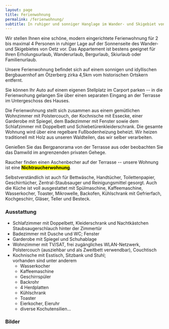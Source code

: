 ```yaml
---
layout: page
title: Ferienwohnung
permalink: /ferienwohnung/
subtitle: In ruhiger und sonniger Hanglage im Wander- und Skigebiet von Oetz
---
```


Wir stellen Ihnen eine schöne, modern eingerichtete Ferienwohnung für 2 bis maximal 4 Personen in ruhiger Lage auf der Sonnenseite des Wander- und Skigebietes von Oetz vor. Das Appartement ist bestens geeignet für Ihren Erholungsurlaub, Wanderurlaub, Bergurlaub, Skiurlaub oder Familienurlaub.

Unsere Ferienwohnung befindet sich auf einem sonnigen und idyllischen Bergbauernhof am Ötzerberg zirka 4,5km vom historischen Ortskern entfernt.

Sie können Ihr Auto auf einem eigenen Stellplatz im Carport parken -- in die Ferienwohung gelangen Sie über einen separaten Eingang an der Terrasse im Untergeschoss des Hauses.

Die Ferienwohnung stellt sich zusammen aus einem gemütlichen Wohnzimmer mit Polstercouch, der Kochnische mit Essecke, einer Garderobe mit Spiegel, dem Badezimmer mit Fenster sowie dem Schlafzimmer mit Doppelbett und Schiebetürenkleiderschrank. Die gesamte Wohnung wird über eine regelbare Fußbodenheizung beheizt. Wir heizen traditionell mit Holz aus unseren Waldteilen, das wir selber verarbeiten.

<!-- Unsere Staubsaugeranlage ist auch in der Ferienwohnung verbaut. Ein Schlauch findet sich hinter der Schlafzimmertür. -->
<!-- Einen Staubsaugerschlauch finden Sie im Schlafzimmer hinter der Tür. Der Schlauch wird einfach an einen der dafür vorgesehenen Anschlüsse angesteckt und die Anlage fängt automatisch an zu saugen. -->

Genießen Sie das Bergpanorama von der Terrasse aus oder beobachten Sie das Damwild im angrenzenden privaten Gehege.

Raucher finden einen Aschenbecher auf der Terrasse -- unsere Wohnung ist eine **<mark>Nichtraucherwohnung</mark>**.

Selbstverständlich ist auch für Bettwäsche, Handtücher, Toilettenpapier, Geschirrtücher, Zentral-Staubsauger und Reinigungsmittel gesorgt.
Auch die Küche ist voll ausgestattet mit Spülmaschine, Kaffeemaschine, Wasserkocher, Toaster, Mikrowelle, Backofen, Kühlschrank mit Gefrierfach, Kochgeschirr, Gläser, Teller und Besteck.

### Ausstattung

- Schlafzimmer mit Doppelbett, Kleiderschrank und Nachtkästchen  
  Staubsaugerschlauch hinter der Zimmertür
- Badezimmer mit Dusche und WC; Fenster
- Garderobe mit Spiegel und Schuhablage
- Wohnzimmer mit TV/SAT, frei zugängliches WLAN-Netzwerk, Polstercouch (ausziehbar und als Zweitbett verwendbar), Couchtisch
- Kochnische mit Esstisch, Sitzbank und Stuhl;  
  vorhanden sind unter anderem
  - Wasserkocher
  - Kaffeemaschine
  - Geschirrspüler
  - Backrohr
  - 4 Herdplatten
  - Kühlschrank
  - Toaster
  - Eierkocher, Eieruhr
  - diverse Kochutensilien...

### Bilder
